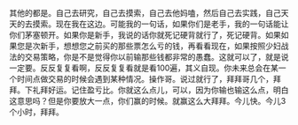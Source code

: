 其他的都是。自己去研究，自己去摸索，自己去他妈嗑，然后自己去实践，自己天天的去摸索。现在我在这边。可能我的一句话，如果你们是老手，我的一句话能让你们茅塞顿开。如果你是新手，我说的话你就死记硬背就行了，死记硬背。如果如果您是次新手，想想您之前买的那些票怎么亏的钱，再看看现在，如果按照少妇战法的交易策略，你是不是觉得你以前输那些钱都非常的愚蠢。这就可以了，就是说一定要。反反复复看啊，反反复复看就是看100遍，其义自现。你未来总会在某一个时间点做交易的时候会遇到某种情况。操作哥。说过就行了，拜拜哥几个，拜拜。下礼拜好运。记住盈亏比。你就这么点儿，可以，因为你输也输这么点，明白这意思吗？但是你要放大一点，你们赢的时候。就赢这么大拜拜。今儿快。今儿3个小时，拜拜。
